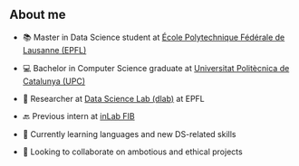 ## About me

- 📚 Master in Data Science student at [École Polytechnique Fédérale de Lausanne (EPFL)](https://www.epfl.ch/en)
- 💻 Bachelor in Computer Science graduate at [Universitat Politècnica de Catalunya (UPC)](https://www.upc.edu/en)

- 🔭 Researcher at [Data Science Lab (dlab)](https://dlab.epfl.ch) at EPFL
- 🔙 Previous intern at [inLab FIB](https://inlab.fib.upc.edu/en)

- 🌱 Currently learning languages and new DS-related skills
- 👯 Looking to collaborate on ambotious and ethical projects

<!--
**jordi-cluet/jordi-cluet** is a ✨ _special_ ✨ repository because its `README.md` (this file) appears on your GitHub profile.

Here are some ideas to get you started:

- 🔭 I’m currently working on ...
- 🌱 I’m currently learning ...
- 👯 I’m looking to collaborate on ...
- 🤔 I’m looking for help with ...
- 💬 Ask me about ...
- 📫 How to reach me: ...
- 😄 Pronouns: ...
- ⚡ Fun fact: ...
-->
